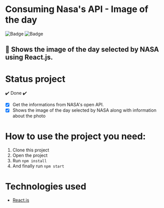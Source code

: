 # Consuming Nasa's API - Image of the day

![Badge](https://img.shields.io/github/issues/LivHelen12/nasa-image-day)
![Badge](https://img.shields.io/github/license/LivHelen12/nasa-image-day)

## 🚀 Shows the image of the day selected by NASA using React.js.

# Status project

✔️ Done ✔️

- [x] Get the informations from NASA's open API.
- [x] Shows the image of the day selected by NASA along with information about the photo

# How to use the project you need:

1. Clone this project
2. Open the project
3. Run `npm install`
4. And finally run `npm start`

# Technologies used

- [React.js](https://reactjs.org/)
